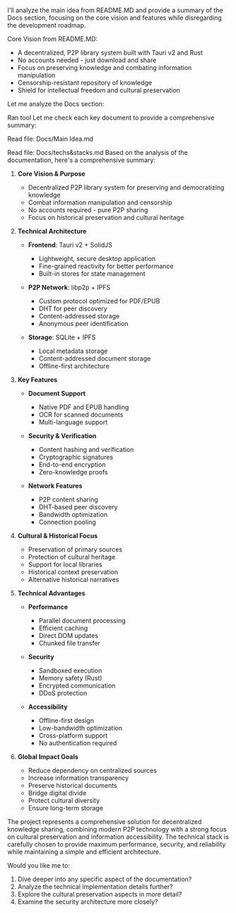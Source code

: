 I'll analyze the main idea from README.MD and provide a summary of the Docs section, focusing on the core vision and features while disregarding the development roadmap.

Core Vision from README.MD:

- A decentralized, P2P library system built with Tauri v2 and Rust
- No accounts needed - just download and share
- Focus on preserving knowledge and combating information manipulation
- Censorship-resistant repository of knowledge
- Shield for intellectual freedom and cultural preservation

Let me analyze the Docs section:

Ran tool
Let me check each key document to provide a comprehensive summary:

Read file: Docs/Main Idea.md

Read file: Docs/techs&stacks.md
Based on the analysis of the documentation, here's a comprehensive summary:

1. **Core Vision & Purpose**

   - Decentralized P2P library system for preserving and democratizing knowledge
   - Combat information manipulation and censorship
   - No accounts required - pure P2P sharing
   - Focus on historical preservation and cultural heritage

2. **Technical Architecture**

   - **Frontend**: Tauri v2 + SolidJS

     - Lightweight, secure desktop application
     - Fine-grained reactivity for better performance
     - Built-in stores for state management

   - **P2P Network**: libp2p + IPFS

     - Custom protocol optimized for PDF/EPUB
     - DHT for peer discovery
     - Content-addressed storage
     - Anonymous peer identification

   - **Storage**: SQLite + IPFS
     - Local metadata storage
     - Content-addressed document storage
     - Offline-first architecture

3. **Key Features**

   - **Document Support**

     - Native PDF and EPUB handling
     - OCR for scanned documents
     - Multi-language support

   - **Security & Verification**

     - Content hashing and verification
     - Cryptographic signatures
     - End-to-end encryption
     - Zero-knowledge proofs

   - **Network Features**
     - P2P content sharing
     - DHT-based peer discovery
     - Bandwidth optimization
     - Connection pooling

4. **Cultural & Historical Focus**

   - Preservation of primary sources
   - Protection of cultural heritage
   - Support for local libraries
   - Historical context preservation
   - Alternative historical narratives

5. **Technical Advantages**

   - **Performance**

     - Parallel document processing
     - Efficient caching
     - Direct DOM updates
     - Chunked file transfer

   - **Security**

     - Sandboxed execution
     - Memory safety (Rust)
     - Encrypted communication
     - DDoS protection

   - **Accessibility**
     - Offline-first design
     - Low-bandwidth optimization
     - Cross-platform support
     - No authentication required

6. **Global Impact Goals**
   - Reduce dependency on centralized sources
   - Increase information transparency
   - Preserve historical documents
   - Bridge digital divide
   - Protect cultural diversity
   - Ensure long-term storage

The project represents a comprehensive solution for decentralized knowledge sharing, combining modern P2P technology with a strong focus on cultural preservation and information accessibility. The technical stack is carefully chosen to provide maximum performance, security, and reliability while maintaining a simple and efficient architecture.

Would you like me to:

1. Dive deeper into any specific aspect of the documentation?
2. Analyze the technical implementation details further?
3. Explore the cultural preservation aspects in more detail?
4. Examine the security architecture more closely?

